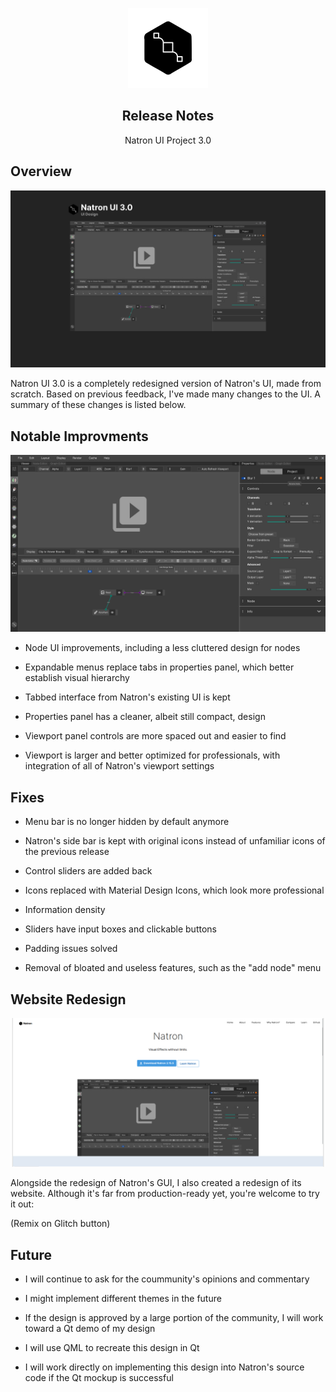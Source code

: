 <p align="center">

   <img src="Resources/Project Icon.png" width=128>

</p>

<h2 align="center"><strong>Release Notes</strong></h1>

<p align="center">Natron UI Project 3.0</p> 


## Overview

<img src="Design/Final Design (stylized).png" width="960">

Natron UI 3.0 is a completely redesigned version of Natron's UI, made from scratch. Based on previous feedback, I've made many changes to the UI. A summary of these changes is listed below.

## Notable Improvments

<img src="Design/Final Design.png" width="960">

* Node UI improvements, including a less cluttered design for nodes

* Expandable menus replace tabs in properties panel, which better establish visual hierarchy

* Tabbed interface from Natron's existing UI is kept

* Properties panel has a cleaner, albeit still compact, design

* Viewport panel controls are more spaced out and easier to find

* Viewport is larger and better optimized for professionals, with integration of all of Natron's viewport settings

## Fixes

* Menu bar is no longer hidden by default anymore

* Natron's side bar is kept with original icons instead of unfamiliar icons of the previous release

* Control sliders are added back

* Icons replaced with Material Design Icons, which look more professional

* Information density 

* Sliders have input boxes and clickable buttons

* Padding issues solved

* Removal of bloated and useless features, such as the "add node" menu

## Website Redesign

![](Resources/website.png)

Alongside the redesign of Natron's GUI, I also created a redesign of its website. Although it's far from production-ready yet, you're welcome to try it out:

(Remix on Glitch button)


## Future

* I will continue to ask for the coummunity's opinions and commentary

* I might implement different themes in the future

* If the design is approved by a large portion of the community, I will work toward a Qt demo of my design

* I will use QML to recreate this design in Qt

* I will work directly on implementing this design into Natron's source code if the Qt mockup is successful